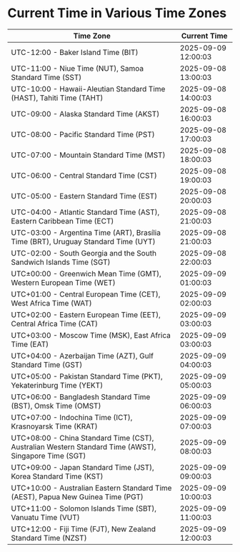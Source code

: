 # Current Time in Various Time Zones

| Time Zone | Current Time |
|-----------|--------------|
| UTC-12:00 - Baker Island Time (BIT) | 2025-09-09 12:00:03 |
| UTC-11:00 - Niue Time (NUT), Samoa Standard Time (SST) | 2025-09-08 13:00:03 |
| UTC-10:00 - Hawaii-Aleutian Standard Time (HAST), Tahiti Time (TAHT) | 2025-09-08 14:00:03 |
| UTC-09:00 - Alaska Standard Time (AKST) | 2025-09-08 16:00:03 |
| UTC-08:00 - Pacific Standard Time (PST) | 2025-09-08 17:00:03 |
| UTC-07:00 - Mountain Standard Time (MST) | 2025-09-08 18:00:03 |
| UTC-06:00 - Central Standard Time (CST) | 2025-09-08 19:00:03 |
| UTC-05:00 - Eastern Standard Time (EST) | 2025-09-08 20:00:03 |
| UTC-04:00 - Atlantic Standard Time (AST), Eastern Caribbean Time (ECT) | 2025-09-08 21:00:03 |
| UTC-03:00 - Argentina Time (ART), Brasília Time (BRT), Uruguay Standard Time (UYT) | 2025-09-08 21:00:03 |
| UTC-02:00 - South Georgia and the South Sandwich Islands Time (SGT) | 2025-09-08 22:00:03 |
| UTC±00:00 - Greenwich Mean Time (GMT), Western European Time (WET) | 2025-09-09 01:00:03 |
| UTC+01:00 - Central European Time (CET), West Africa Time (WAT) | 2025-09-09 02:00:03 |
| UTC+02:00 - Eastern European Time (EET), Central Africa Time (CAT) | 2025-09-09 03:00:03 |
| UTC+03:00 - Moscow Time (MSK), East Africa Time (EAT) | 2025-09-09 03:00:03 |
| UTC+04:00 - Azerbaijan Time (AZT), Gulf Standard Time (GST) | 2025-09-09 04:00:03 |
| UTC+05:00 - Pakistan Standard Time (PKT), Yekaterinburg Time (YEKT) | 2025-09-09 05:00:03 |
| UTC+06:00 - Bangladesh Standard Time (BST), Omsk Time (OMST) | 2025-09-09 06:00:03 |
| UTC+07:00 - Indochina Time (ICT), Krasnoyarsk Time (KRAT) | 2025-09-09 07:00:03 |
| UTC+08:00 - China Standard Time (CST), Australian Western Standard Time (AWST), Singapore Time (SGT) | 2025-09-09 08:00:03 |
| UTC+09:00 - Japan Standard Time (JST), Korea Standard Time (KST) | 2025-09-09 09:00:03 |
| UTC+10:00 - Australian Eastern Standard Time (AEST), Papua New Guinea Time (PGT) | 2025-09-09 10:00:03 |
| UTC+11:00 - Solomon Islands Time (SBT), Vanuatu Time (VUT) | 2025-09-09 11:00:03 |
| UTC+12:00 - Fiji Time (FJT), New Zealand Standard Time (NZST) | 2025-09-09 12:00:03 |
